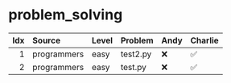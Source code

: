 # problem_solving

<!-- START_TABLE -->
|   Idx | Source      | Level   | Problem   | Andy   | Charlie   |
|------:|:------------|:--------|:----------|:-------|:----------|
|     1 | programmers | easy    | test2.py  | ❌      | ✅         |
|     2 | programmers | easy    | test.py   | ❌      | ✅         |
<!-- END_TABLE -->
